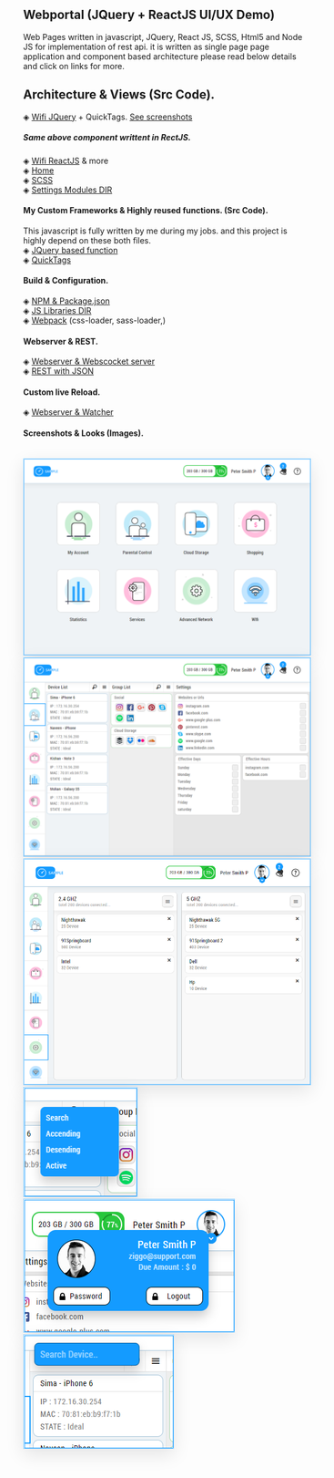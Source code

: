 ## Webportal (JQuery + ReactJS UI/UX Demo)

Web Pages written in javascript, JQuery, React JS, SCSS, Html5 and Node JS for implementation of rest api.
it is written as single page page application and component based architecture please read below details and click on links for more. 

## Architecture & Views (Src Code). 
◈ [Wifi JQuery](https://github.com/KishanV/WebPortal/blob/master/src/settings/wifiSetting/wifiSetting.js)  + QuickTags. [See screenshots](https://github.com/KishanV/WebPortal/blob/master/screenshot/wifi.png)</br>
##### Same above component writtent in RectJS.</br>
◈ [Wifi ReactJS](https://github.com/KishanV/WebPortal/blob/master/src/settings/wifiSettingReact/wifiSetting.jsx) & more</br> 
◈ [Home](https://github.com/KishanV/WebPortal/blob/master/src/home/home.js)</br>
◈ [SCSS](https://github.com/KishanV/WebPortal/blob/master/src/home/home.scss)</br>
◈ [Settings Modules DIR](https://github.com/KishanV/WebPortal/tree/master/src/settings)</br>

#### My Custom Frameworks & Highly reused functions. (Src Code).
This javascript is fully written by me during my jobs. and this project is highly depend on these both files.</br>
◈ [JQuery based function](https://github.com/KishanV/WebPortal/blob/master/apis/api.js)</br>
◈ [QuickTags](https://github.com/KishanV/QuickTags)</br>

#### Build &  Configuration. 
◈ [NPM & Package.json](https://github.com/KishanV/WebPortal/blob/master/package.json)</br>
◈ [JS Libraries DIR](https://github.com/KishanV/WebPortal/tree/master/plugins)</br>
◈ [Webpack](https://github.com/KishanV/WebPortal/blob/master/webpack.config.js) (css-loader, sass-loader,)</br>
 
#### Webserver & REST.
◈ [Webserver & Webscocket server](https://github.com/KishanV/WebPortal/blob/master/web.server.js)</br>
◈ [REST with JSON](https://github.com/KishanV/WebPortal/blob/master/web/apis.js)</br>

#### Custom live Reload.
◈ [Webserver & Watcher](https://github.com/KishanV/WebPortal/blob/master/plugins/watcher.js)</br>

#### Screenshots & Looks (Images).
</br>
<img src="https://raw.githubusercontent.com/KishanV/WebPortal/master/screenshot/home.png" class="html" style="max-width:100%;max-width:100%;border: 1px solid #92d1ff;box-shadow: 0 10px 30px 0px rgba(0,0,0,0.1);" />
<img src="https://raw.githubusercontent.com/KishanV/WebPortal/master/screenshot/frame.png" style="max-width:100%;max-width:100%;border: 1px solid #92d1ff;box-shadow: 0 10px 30px 0px rgba(0,0,0,0.1);" />
<img src="https://raw.githubusercontent.com/KishanV/WebPortal/master/screenshot/wifi.png" style="max-width:100%;max-width:100%;border: 1px solid #92d1ff;box-shadow: 0 10px 30px 0px rgba(0,0,0,0.1);" />
<img src="https://raw.githubusercontent.com/KishanV/WebPortal/master/screenshot/list.png" style="max-width:100%;max-width:100%;border: 1px solid #92d1ff;box-shadow: 0 10px 30px 0px rgba(0,0,0,0.1);" />
<img src="https://raw.githubusercontent.com/KishanV/WebPortal/master/screenshot/menu.png"  style="max-width:100%;max-width:100%;border: 1px solid #92d1ff;box-shadow: 0 10px 30px 0px rgba(0,0,0,0.1);" />
<img src="https://raw.githubusercontent.com/KishanV/WebPortal/master/screenshot/search.png"  style="max-width:100%;max-width:100%;border: 1px solid #92d1ff;box-shadow: 0 10px 30px 0px rgba(0,0,0,0.1);" />
